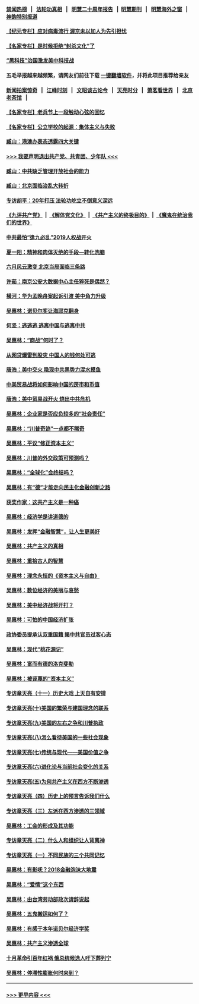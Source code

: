 #### [禁闻热榜](热点新闻.md?=0)  &nbsp;&nbsp;|&nbsp;&nbsp; [法轮功真相](https://github.com/gfw-breaker/truth/blob/master/README.md?=0) &nbsp;&nbsp;|&nbsp;&nbsp; [明慧二十周年报告](https://github.com/gfw-breaker/mh-reports/blob/master/README.md?=0) &nbsp;&nbsp;|&nbsp;&nbsp;[明慧期刊](https://github.com/gfw-breaker/mh-qikan) &nbsp;&nbsp;|&nbsp;&nbsp; [明慧海外之窗](https://github.com/gfw-breaker/mh-news/blob/master/README.md?=0) &nbsp;&nbsp;|&nbsp;&nbsp; [神韵特别报道](https://github.com/gfw-breaker/mh-news/blob/master/shenyun.md?=0)
#### [【纪元专栏】应对病毒流行 渥京未以加人为先引担忧](../pages/nsc423/n11875714.md?t=03021502) 
#### [【名家专栏】是时候拒绝“封杀文化”了](../pages/nsc423/n11814093.md?t=03021502) 
#### [“黑科技”治国激发美中科技战](../pages/nsc423/n11638056.md?t=03021502) 
#### 五毛举报越来越频繁，请网友们前往下载 [一键翻墙软件](https://github.com/gfw-breaker/ssr-accounts)，并将此项目推荐给亲友
#### [新闻拍案惊奇](https://github.com/gfw-breaker/banned-news/blob/master/pages/link4.md) &nbsp;&nbsp;|&nbsp;&nbsp; [江峰时刻](https://github.com/gfw-breaker/banned-news/blob/master/pages/link4.md) &nbsp;&nbsp;|&nbsp;&nbsp; [文昭谈古论今](https://github.com/gfw-breaker/banned-news/blob/master/pages/link4.md) &nbsp;&nbsp;|&nbsp;&nbsp; [天亮时分](https://github.com/gfw-breaker/banned-news/blob/master/pages/link4.md) &nbsp;&nbsp;|&nbsp;&nbsp; [萧茗看世界](https://github.com/gfw-breaker/banned-news/blob/master/pages/link4.md) &nbsp;&nbsp;|&nbsp;&nbsp; [北京老茶馆](https://github.com/gfw-breaker/banned-news/blob/master/pages/link4.md) &nbsp;&nbsp;|&nbsp;&nbsp; 
#### [【名家专栏】老兵节上一段触动心弦的回忆](../pages/nsc423/n11646016.md?t=03021502) 
#### [【名家专栏】公立学校的起源：集体主义与失败](../pages/nsc423/n11601833.md?t=03021502) 
#### [臧山：港澳办表态透露四大关键](../pages/nsc423/n11421628.md?t=03021502) 
#### [>>> 我要声明退出共产党、共青团、少年队 <<<](https://github.com/begood0513/goodnews/blob/master/quit/letter.md) 
#### [臧山：中共缺乏管理开放社会的能力](../pages/nsc423/n11407457.md?t=03021502) 
#### [臧山：北京面临治乱大转折](../pages/nsc423/n11406895.md?t=03021502) 
#### [专访胡平：20年打压 法轮功屹立不倒意义深远](../pages/nsc423/n11398800.md?t=03021502) 
#### [《九评共产党》](https://github.com/begood0513/9ping.md/blob/master/README.md) &nbsp;|&nbsp; [《解体党文化》](../../../../jtdwh.md/blob/master/README.md)  &nbsp;|&nbsp; [《共产主义的终极目的》](../../../../gczydzjmd.md/blob/master/README.md) &nbsp;|&nbsp; [《魔鬼在统治我们的世界》](../../../../mgztzwmdsj.md/blob/master/README.md) 
#### [中共最怕“逢九必乱”2019人权战开火](../pages/nsc423/n11385248.md?t=03021502) 
#### [夏一阳：精神和肉体灭绝的手段—转化洗脑](../pages/nsc423/n11368250.md?t=03021502) 
#### [六月风云激变 北京当局面临三条路](../pages/nsc423/n11313668.md?t=03021502) 
#### [许茹：南京公安大数据中心主任猝死是偶然？](../pages/nsc423/n11064744.md?t=03021502) 
#### [横河：华为孟晚舟案起诉引渡 美中角力升级](../pages/nsc423/n11027230.md?t=03021502) 
#### [吴惠林：诺贝尔奖让海耶克翻身](../pages/nsc423/n10890049.md?t=03021502) 
#### [何坚：逃逃逃 逃离中国与逃离中共](../pages/nsc423/n10592891.md?t=03021502) 
#### [吴惠林：“商战”何时了？](../pages/nsc423/n10573558.md?t=03021502) 
#### [从网贷爆雷到股灾 中国人的钱何处可逃](../pages/nsc423/n10572800.md?t=03021502) 
#### [唐浩：美中交火 隐现中共黑势力混水摸鱼](../pages/nsc423/n10544040.md?t=03021502) 
#### [中美贸易战将如何影响中国的房市和币值](../pages/nsc423/n10543697.md?t=03021502) 
#### [唐浩：美中贸易战开火 烧出中共危机](../pages/nsc423/n10540126.md?t=03021502) 
#### [吴惠林：企业家是否应负较多的“社会责任”](../pages/nsc423/n10535022.md?t=03021502) 
#### [吴惠林：“川普奇迹”一点都不稀奇](../pages/nsc423/n10512808.md?t=03021502) 
#### [吴惠林：平议“修正资本主义”](../pages/nsc423/n10495724.md?t=03021502) 
#### [吴惠林：川普的外交政策可预测吗？](../pages/nsc423/n10462387.md?t=03021502) 
#### [吴惠林：“全球化”会终结吗？](../pages/nsc423/n10452838.md?t=03021502) 
#### [吴惠林：有“德”才能走向民主化金融创新之路](../pages/nsc423/n10432292.md?t=03021502) 
#### [获奖作家：这共产主义是一种癌](../pages/nsc423/n10431541.md?t=03021502) 
#### [吴惠林：经济学是讲道德的](../pages/nsc423/n10398014.md?t=03021502) 
#### [吴惠林：发挥“金融智慧”，让人生更美好](../pages/nsc423/n10375019.md?t=03021502) 
#### [吴惠林：共产主义的真相](../pages/nsc423/n10351394.md?t=03021502) 
#### [吴惠林：重拾古人的智慧](../pages/nsc423/n10337691.md?t=03021502) 
#### [吴惠林：理念永恒的《资本主义与自由》](../pages/nsc423/n10316274.md?t=03021502) 
#### [吴惠林：数位经济的美丽与哀愁](../pages/nsc423/n10292946.md?t=03021502) 
#### [吴惠林：美中经济战将开打？](../pages/nsc423/n10258825.md?t=03021502) 
#### [吴惠林：可怕的中国经济扩张](../pages/nsc423/n10219147.md?t=03021502) 
#### [政协委员提承认双重国籍 揭中共官员过客心态](../pages/nsc423/n10208809.md?t=03021502) 
#### [吴惠林：现代“桃花源记”](../pages/nsc423/n10185234.md?t=03021502) 
#### [吴惠林：富而有德的洛克斐勒](../pages/nsc423/n10142264.md?t=03021502) 
#### [吴惠林：被诬蔑的“资本主义”](../pages/nsc423/n10124816.md?t=03021502) 
#### [专访章天亮（十一）历史大戏 上天自有安排](../pages/nsc423/n10094905.md?t=03021502) 
#### [专访章天亮(十)美国的繁荣与建国理念的联系](../pages/nsc423/n10094899.md?t=03021502) 
#### [专访章天亮(九)美国的左右之争和川普执政](../pages/nsc423/n10094889.md?t=03021502) 
#### [专访章天亮(八)怎么看待美国的一些社会现象](../pages/nsc423/n10094857.md?t=03021502) 
#### [专访章天亮(七)传统与现代——美国价值之争](../pages/nsc423/n10093140.md?t=03021502) 
#### [专访章天亮(六)进化论与当前社会变化的关系](../pages/nsc423/n10092036.md?t=03021502) 
#### [专访章天亮(五)为何共产主义在西方不断渗透](../pages/nsc423/n10083620.md?t=03021502) 
#### [专访章天亮（四）历史上的预言告诉我们什么](../pages/nsc423/n10083606.md?t=03021502) 
#### [专访章天亮（三）左派在西方渗透的三领域](../pages/nsc423/n10081115.md?t=03021502) 
#### [吴惠林：工会的形成及其功能](../pages/nsc423/n10080633.md?t=03021502) 
#### [专访章天亮（二）什么人和组织让人背离神](../pages/nsc423/n10076637.md?t=03021502) 
#### [专访章天亮（一）不同民族的三个共同记忆](../pages/nsc423/n10074188.md?t=03021502) 
#### [吴惠林：有影呒？2018金融泡沫大地震](../pages/nsc423/n10040534.md?t=03021502) 
#### [吴惠林：“爱情”这个东西](../pages/nsc423/n10019423.md?t=03021502) 
#### [吴惠林：由台湾劳动部政次请辞说起](../pages/nsc423/n9979679.md?t=03021502) 
#### [吴惠林：五鬼搬运如何了？](../pages/nsc423/n9925338.md?t=03021502) 
#### [吴惠林：有感于本年诺贝尔经济学奖](../pages/nsc423/n9871883.md?t=03021502) 
#### [吴惠林：共产主义渗透全球](../pages/nsc423/n9812748.md?t=03021502) 
#### [十月革命引百年红祸 俄总统候选人吁下葬列宁](../pages/nsc423/n9810182.md?t=03021502) 
#### [吴惠林：停滞性膨胀何时来到？](../pages/nsc423/n9764136.md?t=03021502) 

----
#### [ >>> 更早内容 <<< ](../indexes/nsc423-earlier.md)
